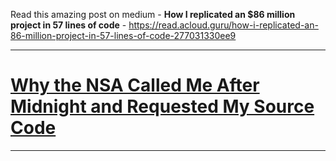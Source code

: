 Read this amazing post on medium - **How I replicated an $86 million project in 57 lines of code** -
 https://read.acloud.guru/how-i-replicated-an-86-million-project-in-57-lines-of-code-277031330ee9

***

# [Why the NSA Called Me After Midnight and Requested My Source Code](https://medium.com/datadriveninvestor/why-the-nsa-called-me-after-midnight-and-requested-my-source-code-f7076c59ab3d)

***

